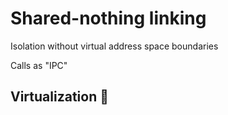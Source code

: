 # Shared-nothing linking

Isolation without virtual address space boundaries

Calls as "IPC"

## Virtualization 🤯
